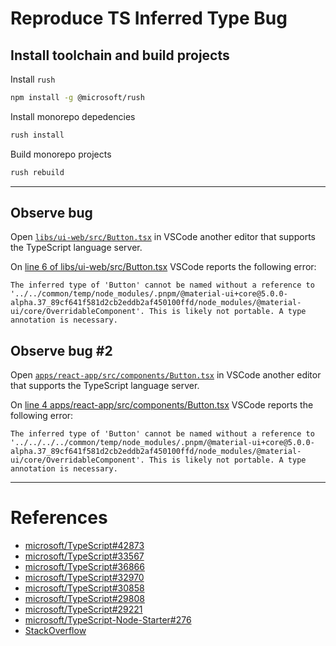 # Reproduce TS Inferred Type Bug

## Install toolchain and build projects

Install `rush`

```sh
npm install -g @microsoft/rush
```

Install monorepo depedencies

```sh
rush install
```

Build monorepo projects

```sh
rush rebuild
```

---

## Observe bug

Open [`libs/ui-web/src/Button.tsx`](./libs/ui-web/src/Button.tsx) in VSCode another editor that supports the TypeScript language server.

On [line 6 of libs/ui-web/src/Button.tsx](./libs/ui-web/src/Button.tsx#L6) VSCode reports the following error:

```
The inferred type of 'Button' cannot be named without a reference to '../../common/temp/node_modules/.pnpm/@material-ui+core@5.0.0-alpha.37_89cf641f581d2cb2eddb2af450100ffd/node_modules/@material-ui/core/OverridableComponent'. This is likely not portable. A type annotation is necessary.
```

## Observe bug #2

Open [`apps/react-app/src/components/Button.tsx`](./apps/react-app/src/components/Button.tsx) in VSCode another editor that supports the TypeScript language server.

On [line 4 apps/react-app/src/components/Button.tsx](./apps/react-app/src/components/Button.tsx#L4) VSCode reports the following error:

```
The inferred type of 'Button' cannot be named without a reference to '../../../../common/temp/node_modules/.pnpm/@material-ui+core@5.0.0-alpha.37_89cf641f581d2cb2eddb2af450100ffd/node_modules/@material-ui/core/OverridableComponent'. This is likely not portable. A type annotation is necessary.
```

---

# References

- [microsoft/TypeScript#42873](https://github.com/microsoft/TypeScript/issues/42873)
- [microsoft/TypeScript#33567](https://github.com/microsoft/TypeScript/pull/33567)
- [microsoft/TypeScript#36866](https://github.com/microsoft/TypeScript/issues/36866)
- [microsoft/TypeScript#32970](https://github.com/microsoft/TypeScript/issues/32970)
- [microsoft/TypeScript#30858](https://github.com/microsoft/TypeScript/issues/30858)
- [microsoft/TypeScript#29808](https://github.com/microsoft/TypeScript/issues/29808)
- [microsoft/TypeScript#29221](https://github.com/microsoft/TypeScript/issues/29221)
- [microsoft/TypeScript-Node-Starter#276](https://github.com/microsoft/TypeScript-Node-Starter/issues/276)
- [StackOverflow ](https://stackoverflow.com/questions/43335336/error-ts4058-return-type-of-exported-function-has-or-is-using-name-x-from-exter)
